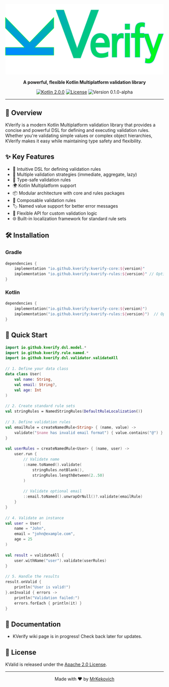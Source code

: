 <p align="center">
  <img src="docs/img/kverify-logo.svg" alt="KValid Logo">
</p>

<p align="center">
  <strong>A powerful, flexible Kotlin Multiplatform validation library</strong>
</p>

<p align="center">
  <a href="https://kotlinlang.org"><img src="https://img.shields.io/badge/kotlin--multiplatform-2.0.0-blue.svg?logo=kotlin" alt="Kotlin 2.0.0"></a>
  <a href="LICENSE"><img src="https://img.shields.io/badge/License-Apache%202.0-blue.svg" alt="License"></a>
  <img src="https://img.shields.io/badge/Version-1.1.0-blue" alt="Version 0.1.0-alpha">
</p>

---

## 🚀 Overview

KVerify is a modern Kotlin Multiplatform validation library
that provides a concise and powerful DSL for defining and executing validation rules.
Whether you're validating simple values or complex object hierarchies,
KVerify makes it easy while maintaining type safety and flexibility.

## ✨ Key Features

- 🌟 Intuitive DSL for defining validation rules
- 🔧 Multiple validation strategies (immediate, aggregate, lazy)
- 🎯 Type-safe validation rules
- 🌍 Kotlin Multiplatform support
- 📦 Modular architecture with core and rules packages
- 🔄 Composable validation rules
- 🏷️ Named value support for better error messages
- 🎨 Flexible API for custom validation logic
- 🌐 Built-in localization framework for standard rule sets

## 🛠 Installation
### Gradle
```groovy
dependencies {
    implementation "io.github.kverify:kverify-core:${version}"
    implementation "io.github.kverify:kverify-rules:${version}" // Optional: standard rule sets
}
```
### Kotlin
```kotlin
dependencies {
    implementation("io.github.kverify:kverify-core:${version}")
    implementation("io.github.kverify:kverify-rules:${version}")  // Optional: standard rule sets
}
```

## 📝 Quick Start
```kotlin
import io.github.kverify.dsl.model.*
import io.github.kverify.rule.named.*
import io.github.kverify.dsl.validator.validateAll

// 1. Define your data class
data class User(
    val name: String,
    val email: String?,
    val age: Int
)

// 2. Create standard rule sets
val stringRules = NamedStringRules(DefaultRuleLocalization())

// 3. Define validation rules
val emailRule = createNamedRule<String> { (name, value) ->
    validate("$name has invalid email format") { value.contains("@") }
}

val userRules = createNamedRule<User> { (name, user) ->
    user.run {
        // Validate name
        ::name.toNamed().validate(
            stringRules.notBlank(),
            stringRules.lengthBetween(2..50)
        )
        
        // Validate optional email
        ::email.toNamed().unwrapOrNull()?.validate(emailRule)
    }
}

// 4. Validate an instance
val user = User(
    name = "John",
    email = "john@example.com",
    age = 25
)

val result = validateAll {
    user.withName("user").validate(userRules)
}

// 5. Handle the results
result.onValid {
    println("User is valid!")
}.onInvalid { errors ->
    println("Validation failed:")
    errors.forEach { println(it) }
}
```

## 📖 Documentation
- KVerify wiki page is in progress! Check back later for updates.

## 📄 License

KValid is released under the [Apache 2.0 License](LICENSE).

---

<p align="center">
  Made with ❤️ by <a href="https://github.com/mrkekovich">MrKekovich</a>
</p>
